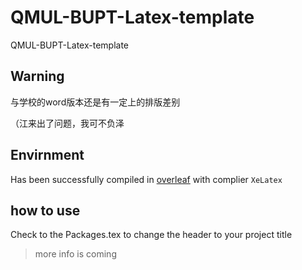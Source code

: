 # QMUL-BUPT-Latex-template
QMUL-BUPT-Latex-template 

## Warning

与学校的word版本还是有一定上的排版差别

（江来出了问题，我可不负泽

## Envirnment

Has been successfully compiled in [overleaf](https://www.overleaf.com/) with complier ```XeLatex```


 ## how to use
 
Check to the Packages.tex to change the header to your project title

> more info is coming

